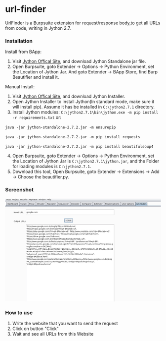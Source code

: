 # url-finder
UrlFinder is a Burpsuite extension for request/response body,to get all URLs from code, writing in Jython 2.7.

### Installation
Install from BApp:
1. Visit [Jython Offical Site](https://www.jython.org/download), and download Jython Standalone jar file.
2. Open Burpsuite, goto Extender -> Options -> Python Environment, set the Location of Jython Jar. And goto Extender -> BApp Store, find Burp Beautifier and install it.


Manual Install:
1. Visit [Jython Offical Site](https://www.jython.org/download), and download Jython Installer.
2. Open Jython Installer to install Jython(In standard mode, make sure it will install pip). Assume it has be installed in `C:\jython2.7.1` directory.
3. Install Jython modules: `C:\jython2.7.1\bin\jython.exe -m pip install -r requirements.txt` or: 

  `java -jar jython-standalone-2.7.2.jar -m ensurepip`  

  `java -jar jython-standalone-2.7.2.jar -m pip install requests`

  `java -jar jython-standalone-2.7.2.jar -m pip install beautifulsoup4`

4. Open Burpsuite, goto Extender -> Options -> Python Environment, set the Location of Jython Jar is `C:\jython2.7.1\jython.jar`, and the Folder for loading modules is `C:\jython2.7.1`.
5. Download this tool, Open Burpsuite, goto Extender -> Extensions -> Add -> Choose the beautifier.py.

### Screenshot
![messageEditorTab](img/img.png)

### How to use
1. Write the website that you want to send the request
2. Click on button "Click"
3. Wait and see all URLs from this Website
